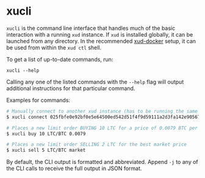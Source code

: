 # xucli

`xucli` is the command line interface that handles much of the basic interaction with a running `xud` instance. If `xud` is installed globally, it can be launched from any directory. In the recommended [xud-docker](User%20Guide.md) setup, it can be used from within the `xud ctl` shell.

To get a list of up-to-date commands, run:
```
xucli --help
```

Calling any one of the listed commands with the `--help` flag will output additional instructions for that particular command.

Examples for commands:
```bash
# Manually connect to another xud instance (has to be running the same network: simnet/testnet/mainnet)
$ xucli connect 025fbfe0e92bf0e5e64500ed542d51f4f9d59111a2d3fa142e90567ec417c4a617@xud1.exchangeunion.com:8885

# Places a new limit order BUYING 10 LTC for a price of 0.0079 BTC per LTC
$ xucli buy 10 LTC/BTC 0.0079

# Places a new limit order SELLING 2 LTC for the best market price
$ xucli sell 5 LTC/BTC market
```

By default, the CLI output is formatted and abbreviated. Append `-j` to any of the CLI calls to receive the full output in JSON format.
